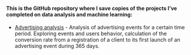  #### This is the GitHub repository where I save copies of the projects I've completed on data analysis and machine learning:
 
 * [Advertising analysis](https://github.com/dmt-zh/Portfolio/blob/main/Advertising%20analysis.ipynb) - Analysis of advertising events for a certain time period. Exploring events and users behavior, calculation of the conversion rate from a registration of a client to its first launch of an advertising event during 365 days.
 

